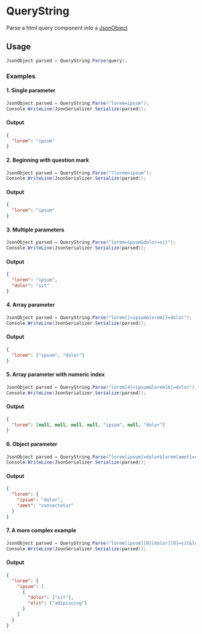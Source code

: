 # QueryString

Parse a html query component into a [JsonObject](https://learn.microsoft.com/en-us/dotnet/api/system.text.json.nodes.jsonobject)

## Usage

```csharp
JsonObject parsed = QueryString.Parse(query);
```

### Examples

#### 1. Single parameter

```csharp
JsonObject parsed = QueryString.Parse("lorem=ipsum");
Console.WriteLine(JsonSerializer.Serialize(parsed));
```

#### Output

```json
{
  "lorem": "ipsum"
}
```

#### 2. Beginning with question mark

```csharp
JsonObject parsed = QueryString.Parse("?lorem=ipsum");
Console.WriteLine(JsonSerializer.Serialize(parsed));
```

#### Output

```json
{
  "lorem": "ipsum"
}
```

#### 3. Multiple parameters

```csharp
JsonObject parsed = QueryString.Parse("lorem=ipsum&dolor=sit");
Console.WriteLine(JsonSerializer.Serialize(parsed));
```

#### Output

```json
{
  "lorem": "ipsum",
  "dolor": "sit"
}
```

#### 4. Array parameter

```csharp
JsonObject parsed = QueryString.Parse("lorem[]=ipsum&lorem[]=dolor");
Console.WriteLine(JsonSerializer.Serialize(parsed));
```

#### Output

```json
{
  "lorem": ["ipsum", "dolor"]
}
```

#### 5. Array parameter with numeric index

```csharp
JsonObject parsed = QueryString.Parse("lorem[4]=ipsum&lorem[6]=dolor");
Console.WriteLine(JsonSerializer.Serialize(parsed));
```

#### Output

```json
{
  "lorem": [null, null, null, null, "ipsum", null, "dolor"]
}
```

#### 6. Object parameter

```csharp
JsonObject parsed = QueryString.Parse("lorem[ipsum]=dolor&lorem[amet]=consectetur");
Console.WriteLine(JsonSerializer.Serialize(parsed));
```

#### Output

```json
{
  "lorem": {
    "ipsum": "dolor",
    "amet": "consectetur"
  }
}
```

#### 7. A more complex example

```csharp
JsonObject parsed = QueryString.Parse("lorem[ipsum][0][dolor][0]=sit&lorem[ipsum][0][elit][]=adipiscing");
Console.WriteLine(JsonSerializer.Serialize(parsed));
```

#### Output

```json
{
  "lorem": {
    "ipsum": [
      {
        "dolor": ["sit"],
        "elit": ["adipiscing"]
      }
    ]
  }
}
```
